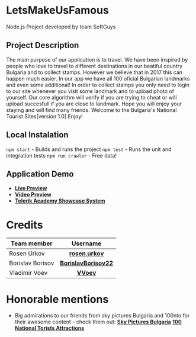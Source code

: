 # LetsMakeUsFamous
Node.js Project developed by team SoftGuys

## Project Description
The main purpose of our application is to travel. We have been inspired by people who love to travel to different destinations in our beatiful country Bulgaria and to collect stamps. However we believe that in 2017 this can happen much easier. In our app we have all 100 oficial Bulgarian landmarks and even some additional! In order to collect stamps you only need to login to our site whenever you visit some landmark and to upload photo of yourself. Our core algorithm will verify if you are trying to cheat or will upload succesfull if you are close to landmark. Hope you will enjoy your staying and will find many friends. Welcome to the Bulgaria's National Tourist Sites[version 1.0] Enjoy!

## Local Instalation
`npm start` - Builds and runs the project
`npm test` - Runs the unit and integration tests
`npm run crawler` - Free data!

## Application Demo
- [**Live Preview**](https://mighty-tundra-48459.herokuapp.com)
- [**Video Preview**](https://www.youtube.com/watch?v=wiHO-IkqduQ)
- [**Telerik Academy Showcase System**](http://best.telerikacademy.com/projects/606/Fansoft-GameStore)

# Credits
| Team member         | Username                                                                    |
| -------------       | :--------:                                                                  |
| Rosen Urkov         | [**rosen.urkov**](https://github.com/RosenUrkov)                            |
| Borislav Borisov    | [**BorislavBorisov22**](https://github.com/BorislavBorisov22)               |
| Vladimir Voev       | [**VVoev**](https://github.com/VVoev)                                       |

# Honorable mentions
- Big admirations to our friends from sky pictures Bulgaria and 100nto for their awesome content - check them out:
[**Sky Pictures Bulgaria**](http://skypicturesbulgaria.com/)
[**100 National Torists Attractions**](http://100nto.org/)
